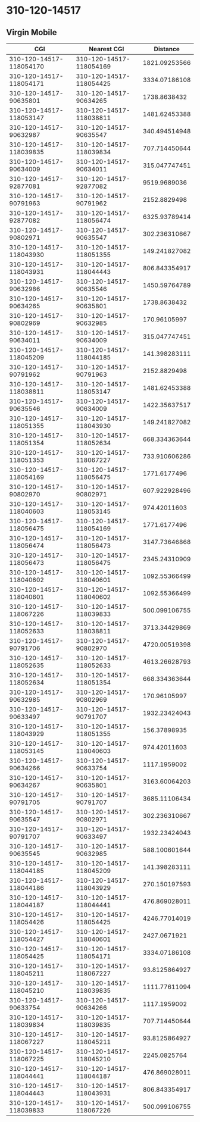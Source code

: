 # 310-120-14517
## Virgin Mobile


| CGI | Nearest CGI | Distance |
|-----|-------------|----------|
| 310-120-14517-118054170 | 310-120-14517-118054169 | 1821.09253566 |
| 310-120-14517-118054171 | 310-120-14517-118054425 | 3334.07186108 |
| 310-120-14517-90635801 | 310-120-14517-90634265 | 1738.8638432 |
| 310-120-14517-118053147 | 310-120-14517-118038811 | 1481.62453388 |
| 310-120-14517-90632987 | 310-120-14517-90635547 | 340.494514948 |
| 310-120-14517-118039835 | 310-120-14517-118039834 | 707.714450644 |
| 310-120-14517-90634009 | 310-120-14517-90634011 | 315.047747451 |
| 310-120-14517-92877081 | 310-120-14517-92877082 | 9519.9689036 |
| 310-120-14517-90791963 | 310-120-14517-90791962 | 2152.8829498 |
| 310-120-14517-92877082 | 310-120-14517-118056474 | 6325.93789414 |
| 310-120-14517-90802971 | 310-120-14517-90635547 | 302.236310667 |
| 310-120-14517-118043930 | 310-120-14517-118051355 | 149.241827082 |
| 310-120-14517-118043931 | 310-120-14517-118044443 | 806.843354917 |
| 310-120-14517-90632986 | 310-120-14517-90635546 | 1450.59764789 |
| 310-120-14517-90634265 | 310-120-14517-90635801 | 1738.8638432 |
| 310-120-14517-90802969 | 310-120-14517-90632985 | 170.96105997 |
| 310-120-14517-90634011 | 310-120-14517-90634009 | 315.047747451 |
| 310-120-14517-118045209 | 310-120-14517-118044185 | 141.398283111 |
| 310-120-14517-90791962 | 310-120-14517-90791963 | 2152.8829498 |
| 310-120-14517-118038811 | 310-120-14517-118053147 | 1481.62453388 |
| 310-120-14517-90635546 | 310-120-14517-90634009 | 1422.35637517 |
| 310-120-14517-118051355 | 310-120-14517-118043930 | 149.241827082 |
| 310-120-14517-118051354 | 310-120-14517-118052634 | 668.334363644 |
| 310-120-14517-118051353 | 310-120-14517-118067227 | 733.910606286 |
| 310-120-14517-118054169 | 310-120-14517-118056475 | 1771.6177496 |
| 310-120-14517-90802970 | 310-120-14517-90802971 | 607.922928496 |
| 310-120-14517-118040603 | 310-120-14517-118053145 | 974.42011603 |
| 310-120-14517-118056475 | 310-120-14517-118054169 | 1771.6177496 |
| 310-120-14517-118056474 | 310-120-14517-118056473 | 3147.73646868 |
| 310-120-14517-118056473 | 310-120-14517-118056475 | 2345.24310909 |
| 310-120-14517-118040602 | 310-120-14517-118040601 | 1092.55366499 |
| 310-120-14517-118040601 | 310-120-14517-118040602 | 1092.55366499 |
| 310-120-14517-118067226 | 310-120-14517-118039833 | 500.099106755 |
| 310-120-14517-118052633 | 310-120-14517-118038811 | 3713.34429869 |
| 310-120-14517-90791706 | 310-120-14517-90802970 | 4720.00519398 |
| 310-120-14517-118052635 | 310-120-14517-118052633 | 4613.26628793 |
| 310-120-14517-118052634 | 310-120-14517-118051354 | 668.334363644 |
| 310-120-14517-90632985 | 310-120-14517-90802969 | 170.96105997 |
| 310-120-14517-90633497 | 310-120-14517-90791707 | 1932.23424043 |
| 310-120-14517-118043929 | 310-120-14517-118051355 | 156.37898935 |
| 310-120-14517-118053145 | 310-120-14517-118040603 | 974.42011603 |
| 310-120-14517-90634266 | 310-120-14517-90633754 | 1117.1959002 |
| 310-120-14517-90634267 | 310-120-14517-90635801 | 3163.60064203 |
| 310-120-14517-90791705 | 310-120-14517-90791707 | 3685.11106434 |
| 310-120-14517-90635547 | 310-120-14517-90802971 | 302.236310667 |
| 310-120-14517-90791707 | 310-120-14517-90633497 | 1932.23424043 |
| 310-120-14517-90635545 | 310-120-14517-90632985 | 588.100601644 |
| 310-120-14517-118044185 | 310-120-14517-118045209 | 141.398283111 |
| 310-120-14517-118044186 | 310-120-14517-118043929 | 270.150197593 |
| 310-120-14517-118044187 | 310-120-14517-118044441 | 476.869028011 |
| 310-120-14517-118054426 | 310-120-14517-118054425 | 4246.77014019 |
| 310-120-14517-118054427 | 310-120-14517-118040601 | 2427.0671921 |
| 310-120-14517-118054425 | 310-120-14517-118054171 | 3334.07186108 |
| 310-120-14517-118045211 | 310-120-14517-118067227 | 93.8125864927 |
| 310-120-14517-118045210 | 310-120-14517-118039835 | 1111.77611094 |
| 310-120-14517-90633754 | 310-120-14517-90634266 | 1117.1959002 |
| 310-120-14517-118039834 | 310-120-14517-118039835 | 707.714450644 |
| 310-120-14517-118067227 | 310-120-14517-118045211 | 93.8125864927 |
| 310-120-14517-118067225 | 310-120-14517-118045210 | 2245.0825764 |
| 310-120-14517-118044441 | 310-120-14517-118044187 | 476.869028011 |
| 310-120-14517-118044443 | 310-120-14517-118043931 | 806.843354917 |
| 310-120-14517-118039833 | 310-120-14517-118067226 | 500.099106755 |
